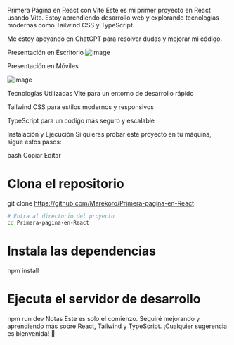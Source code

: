  Primera Página en React con Vite
Este es mi primer proyecto en React usando Vite. Estoy aprendiendo desarrollo web y explorando tecnologías modernas como Tailwind CSS y TypeScript.

Me estoy apoyando en ChatGPT para resolver dudas y mejorar mi código. 

 Presentación en Escritorio
![image](https://github.com/user-attachments/assets/c7d94f9f-2018-4a27-8a5c-43a129706071)




 Presentación en Móviles
 
![image](https://github.com/user-attachments/assets/2c2bd00c-2910-4edc-a149-514169491665)



 Tecnologías Utilizadas
 Vite para un entorno de desarrollo rápido

 Tailwind CSS para estilos modernos y responsivos

 TypeScript para un código más seguro y escalable

 Instalación y Ejecución
Si quieres probar este proyecto en tu máquina, sigue estos pasos:

bash
Copiar
Editar
# Clona el repositorio
git clone https://github.com/Marekoro/Primera-pagina-en-React

```bash
# Entra al directorio del proyecto
cd Primera-pagina-en-React
```

# Instala las dependencias
npm install

# Ejecuta el servidor de desarrollo
npm run dev
Notas
Este es solo el comienzo. Seguiré mejorando y aprendiendo más sobre React, Tailwind y TypeScript. ¡Cualquier sugerencia es bienvenida! 🚀
